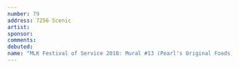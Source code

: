 ```yaml
---
number: 79
address: 7256 Scenic
artist:
sponsor:
comments: 
debuted:
name: "MLK Festival of Service 2018: Mural #13 (Pearl's Original Foods)"
---
```

